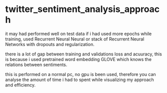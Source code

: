 # twitter_sentiment_analysis_approach

it may had performed well on test data if i had used more epochs while training, used Recurrent Neural Neural or stack of Recurrent Neural Networks with
dropouts and regularization.

there is a lot of gap between training and validations loss and acuuracy, this is because i used pretrained word embedding GLOVE which knows the 
relations between sentiments.

this is performed on a normal pc, no gpu is been used, therefore you can analyse the amount of time i had to spent while visualizing my approach
and efficiency.
